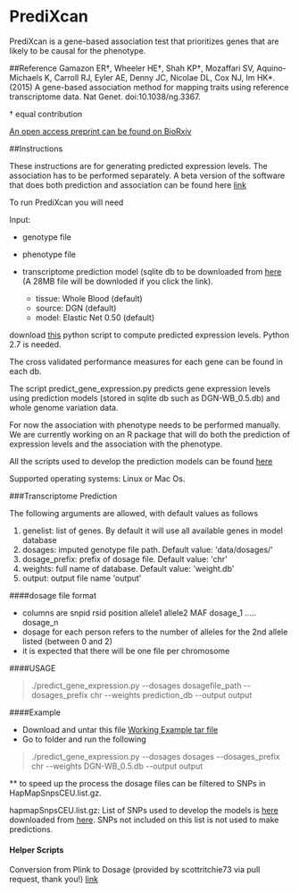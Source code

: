 PrediXcan
=========

PrediXcan is a gene-based association test that prioritizes genes that are likely to be causal for the phenotype. 

##Reference
Gamazon ER†, Wheeler HE†, Shah KP†, Mozaffari SV, Aquino-Michaels K, Carroll RJ, Eyler AE, Denny JC, Nicolae DL, Cox NJ, Im HK*. (2015) A gene-based association method for mapping traits using reference transcriptome data. Nat Genet. doi:10.1038/ng.3367.

† equal contribution

[An open access preprint can be found on BioRxiv](http://biorxiv.org/content/early/2015/06/17/020164)

##Instructions

These instructions are for generating predicted expression levels. The association has to be performed separately. A beta version of the software that does both prediction and association can be found here [link](https://github.com/hakyimlab/PrediXcan/blob/master/Software/HOWTO.md)

To run PrediXcan you will need 

Input: 

- genotype file 
- phenotype file
- transcriptome prediction model (sqlite db to be downloaded from [here](https://s3.amazonaws.com/imlab-open/Data/PredictDB/DGN-WB_0.5.db "DGN-WB-EN0.50") (A 28MB file will be downloded if you click the link).

 	- tissue: Whole Blood (default)
	- source: DGN (default)
	- model: Elastic Net 0.50 (default)

download [this](https://github.com/hakyimlab/PrediXmod/blob/master/PrediXcan/predict_gene_expression.py "Prediction Script") python script to compute predicted expression levels. Python 2.7 is needed.

The cross validated performance measures for each gene can be found in each db.

The script predict\_gene\_expression.py predicts gene expression levels using prediction models (stored in sqlite db such as DGN-WB_0.5.db) and whole genome variation data.

For now the association with phenotype needs to be performed manually. We are currently working on an R package that will do both the prediction of expression levels and the association with the phenotype.

All the scripts used to develop the prediction models can be found [here](https://github.com/hwheeler01/PrediXmod "Prediction Model Pipeline")


Supported operating systems:
Linux or Mac Os.


###Transcriptome Prediction


The following arguments are allowed, with default values as follows

1. genelist: list of genes. By default it will use all available genes in model database
2. dosages: imputed genotype file path. Default value: 'data/dosages/'
3. dosage_prefix: prefix of dosage file. Default value: 'chr' 
4. weights: full name of database. Default value: 'weight.db'
5. output: output file name 'output'

####dosage file format
- columns are snpid rsid position allele1 allele2 MAF dosage_1 ..... dosage_n 
- dosage for each person refers to the number of alleles for the 2nd allele listed (between 0 and 2)
- it is expected that there will be one file per chromosome

####USAGE
> ./predict_gene_expression.py  --dosages dosagefile_path  --dosages_prefix chr --weights prediction_db --output output

####Example
- Download and untar this file [Working Example tar file](https://s3.amazonaws.com/imlab-open/Data/PredictDB/predixcan-working-example.tar)
- Go to folder and run the following

> ./predict_gene_expression.py  --dosages dosages  --dosages_prefix chr --weights DGN-WB_0.5.db --output output

** to speed up the process the dosage files can be filtered to SNPs in HapMapSnpsCEU.list.gz.

hapmapSnpsCEU.list.gz: List of SNPs used to develop the models is [here](https://app.box.com/s/6ftz3lr5h6detnf2iwzc7soyo5szrrej "HapMap2 SNP set") downloaded from [here](http://hgdownload.cse.ucsc.edu/goldenPath/hg19/database/hapmapSnpsCEU.txt.gz "HapMap2 UCSC"). 
SNPs not included on this list is not used to make predictions.

#### Helper Scripts
Conversion from Plink to Dosage (provided by scottritchie73 via pull request, thank you!) [link](https://github.com/hakyimlab/PrediXcan/blob/master/Software/convert_plink_to_dosage.py)
